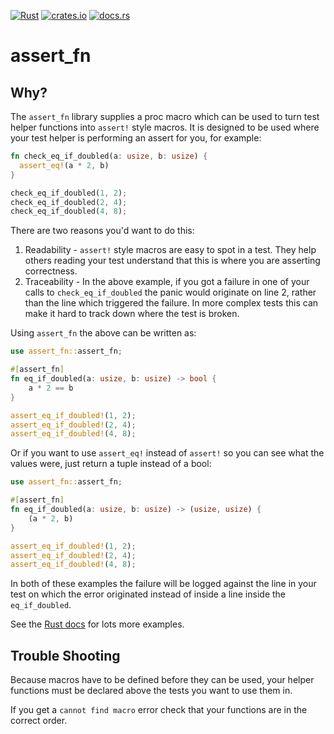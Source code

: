 [![Rust](https://github.com/danrspencer/assert_fn/actions/workflows/rust.yml/badge.svg)](https://github.com/danrspencer/assert_fn/actions/workflows/rust.yml)
[![crates.io](https://img.shields.io/crates/v/assert_fn)](https://crates.io/crates/assert_fn)
[![docs.rs](https://img.shields.io/docsrs/assert_fn?label=docs.io)](https://docs.rs/assert_fn/)
# assert_fn

## Why?

The `assert_fn` library supplies a proc macro which can be used to turn test helper functions into `assert!` style macros. It is designed to be used where your test helper is performing an assert for you, for example: 

```rust
fn check_eq_if_doubled(a: usize, b: usize) {
  assert_eq!(a * 2, b)
}

check_eq_if_doubled(1, 2);
check_eq_if_doubled(2, 4);
check_eq_if_doubled(4, 8);
```

There are two reasons you'd want to do this:

1. Readability - `assert!` style macros are easy to spot in a test. They help others reading your test understand that this is where you are asserting correctness.
2. Traceability - In the above example, if you got a failure in one of your calls to `check_eq_if_doubled` the panic would originate on line 2, rather than the line which triggered the failure. In more complex tests this can make it hard to track down where the test is broken.

Using `assert_fn` the above can be written as:

```rust
use assert_fn::assert_fn;

#[assert_fn]
fn eq_if_doubled(a: usize, b: usize) -> bool {
    a * 2 == b
}

assert_eq_if_doubled!(1, 2);
assert_eq_if_doubled!(2, 4);
assert_eq_if_doubled!(4, 8);
```

Or if you want to use `assert_eq!` instead of `assert!` so you can see what the values were, just return a tuple instead of a bool:

```rust
use assert_fn::assert_fn;

#[assert_fn]
fn eq_if_doubled(a: usize, b: usize) -> (usize, usize) {
    (a * 2, b)
}

assert_eq_if_doubled!(1, 2);
assert_eq_if_doubled!(2, 4);
assert_eq_if_doubled!(4, 8);
```

In both of these examples the failure will be logged against the line in your test on which the error originated instead of inside a line inside the `eq_if_doubled`.

See the [Rust docs](https://docs.rs/assert_fn/latest/assert_fn/attr.assert_fn.html) for lots more examples.

## Trouble Shooting

Because macros have to be defined before they can be used, your helper functions must be declared above the tests you want to use them in. 

If you get a `cannot find macro` error check that your functions are in the correct order.

